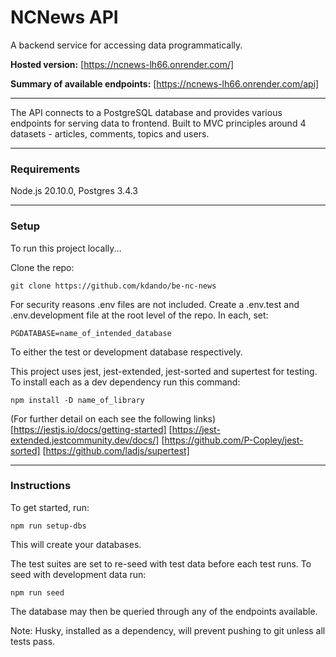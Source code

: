 # NCNews API

A backend service for accessing data programmatically.

**Hosted version:** [https://ncnews-lh66.onrender.com/]

**Summary of available endpoints:** [https://ncnews-lh66.onrender.com/api]

---

The API connects to a PostgreSQL database and provides various endpoints for serving data to frontend. Built to MVC principles around 4 datasets - articles, comments, topics and users.

---

### Requirements

Node.js 20.10.0, Postgres 3.4.3

---

### Setup

To run this project locally...

Clone the repo:

`git clone https://github.com/kdando/be-nc-news`

For security reasons .env files are not included. Create a .env.test and .env.development file at the root level of the repo. In each, set:

`PGDATABASE=name_of_intended_database`

To either the test or development database respectively.

This project uses jest, jest-extended, jest-sorted and supertest for testing. To install each as a dev dependency run this command:

`npm install -D name_of_library`

(For further detail on each see the following links) [https://jestjs.io/docs/getting-started] [https://jest-extended.jestcommunity.dev/docs/] [https://github.com/P-Copley/jest-sorted] [https://github.com/ladjs/supertest]

---

### Instructions

To get started, run:

`npm run setup-dbs`

This will create your databases.

The test suites are set to re-seed with test data before each test runs. To seed with development data run:

`npm run seed`

The database may then be queried through any of the endpoints available.

Note: Husky, installed as a dependency, will prevent pushing to git unless all tests pass.

